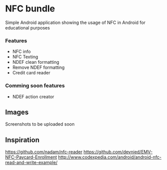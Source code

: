 # NFC bundle
Simple Android application showing the usage of NFC in Android for educational purposes

### Features
- NFC info
- NFC Texting
- NDEF clean formatting
- Remove NDEF formatting
- Credit card reader

### Comming soon features
- NDEF action creator

## Images
Screenshots to be uploaded soon

## Inspiration
https://github.com/nadam/nfc-reader
https://github.com/devnied/EMV-NFC-Paycard-Enrollment
http://www.codexpedia.com/android/android-nfc-read-and-write-example/
